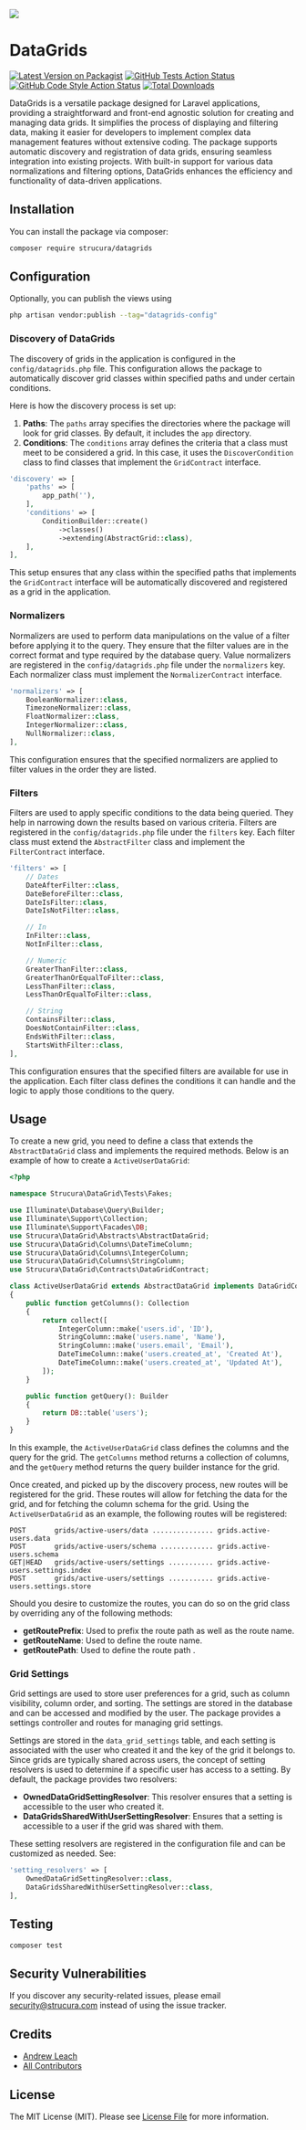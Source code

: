 ![](/assets/banner.jpg)

# DataGrids 

[![Latest Version on Packagist](https://img.shields.io/packagist/v/strucura/datagrids.svg?style=flat-square)](https://packagist.org/packages/strucura/datagrids)
[![GitHub Tests Action Status](https://img.shields.io/github/actions/workflow/status/strucura/datagrids/run-tests.yml?branch=master&label=tests&style=flat-square)](https://github.com/strucura/datagrids/actions?query=workflow%3Arun-tests+branch%3Amaster)
[![GitHub Code Style Action Status](https://img.shields.io/github/actions/workflow/status/strucura/datagrids/fix-php-code-style-issues.yml?branch=master&label=code%20style&style=flat-square)](https://github.com/strucura/datagrids/actions?query=workflow%3A"Fix+PHP+code+style+issues"+branch%3Amaster)
[![Total Downloads](https://img.shields.io/packagist/dt/strucura/datagrids.svg?style=flat-square)](https://packagist.org/packages/strucura/datagrids)

DataGrids is a versatile package designed for Laravel applications, providing a straightforward and front-end 
agnostic solution for creating and managing data grids. It simplifies the process of displaying and filtering data, 
making it easier for developers to implement complex data management features without extensive coding. The package 
supports automatic discovery and registration of data grids, ensuring seamless integration into existing projects. 
With built-in support for various data normalizations and filtering options, DataGrids enhances the efficiency and 
functionality of data-driven applications.

## Installation

You can install the package via composer:

```bash
composer require strucura/datagrids
```

## Configuration

Optionally, you can publish the views using

```bash
php artisan vendor:publish --tag="datagrids-config"
```

### Discovery of DataGrids

The discovery of grids in the application is configured in the `config/datagrids.php` file. This configuration allows 
the package to automatically discover grid classes within specified paths and under certain conditions.

Here is how the discovery process is set up:

1. **Paths**: The `paths` array specifies the directories where the package will look for grid classes. By default, it includes the `app` directory.
2. **Conditions**: The `conditions` array defines the criteria that a class must meet to be considered a grid. In this case, it uses the `DiscoverCondition` class to find classes that implement the `GridContract` interface.

```php
'discovery' => [
    'paths' => [
        app_path(''),
    ],
    'conditions' => [
        ConditionBuilder::create()
            ->classes()
            ->extending(AbstractGrid::class),
    ],
],
```

This setup ensures that any class within the specified paths that implements the `GridContract` interface will be automatically discovered and registered as a grid in the application.

### Normalizers

Normalizers are used to perform data manipulations on the value of a filter before applying it to the query. 
They ensure that the filter values are in the correct format and type required by the database query.  Value 
normalizers are registered in the `config/datagrids.php` file under the `normalizers` key. Each normalizer class must 
implement the `NormalizerContract` interface.

```php
'normalizers' => [
    BooleanNormalizer::class,
    TimezoneNormalizer::class,
    FloatNormalizer::class,
    IntegerNormalizer::class,
    NullNormalizer::class,
],
```

This configuration ensures that the specified normalizers are applied to filter values in the order they are listed.

### Filters

Filters are used to apply specific conditions to the data being queried. They help in narrowing down the results 
based on various criteria.  Filters are registered in the `config/datagrids.php` file under the `filters` key. Each 
filter class must extend the `AbstractFilter` class and implement the `FilterContract` interface.

```php
'filters' => [
    // Dates
    DateAfterFilter::class,
    DateBeforeFilter::class,
    DateIsFilter::class,
    DateIsNotFilter::class,

    // In
    InFilter::class,
    NotInFilter::class,

    // Numeric
    GreaterThanFilter::class,
    GreaterThanOrEqualToFilter::class,
    LessThanFilter::class,
    LessThanOrEqualToFilter::class,

    // String
    ContainsFilter::class,
    DoesNotContainFilter::class,
    EndsWithFilter::class,
    StartsWithFilter::class,
],
```

This configuration ensures that the specified filters are available for use in the application. Each filter class defines the conditions it can handle and the logic to apply those conditions to the query.

## Usage

To create a new grid, you need to define a class that extends the `AbstractDataGrid` class and implements the required 
methods. Below is an example of how to create a `ActiveUserDataGrid`:

```php
<?php

namespace Strucura\DataGrid\Tests\Fakes;

use Illuminate\Database\Query\Builder;
use Illuminate\Support\Collection;
use Illuminate\Support\Facades\DB;
use Strucura\DataGrid\Abstracts\AbstractDataGrid;
use Strucura\DataGrid\Columns\DateTimeColumn;
use Strucura\DataGrid\Columns\IntegerColumn;
use Strucura\DataGrid\Columns\StringColumn;
use Strucura\DataGrid\Contracts\DataGridContract;

class ActiveUserDataGrid extends AbstractDataGrid implements DataGridContract
{
    public function getColumns(): Collection
    {
        return collect([
            IntegerColumn::make('users.id', 'ID'),
            StringColumn::make('users.name', 'Name'),
            StringColumn::make('users.email', 'Email'),
            DateTimeColumn::make('users.created_at', 'Created At'),
            DateTimeColumn::make('users.created_at', 'Updated At'),
        ]);
    }

    public function getQuery(): Builder
    {
        return DB::table('users');
    }
}
```

In this example, the `ActiveUserDataGrid` class defines the columns and the query for the grid. The `getColumns` method 
returns a collection of columns, and the `getQuery` method returns the query builder instance for the grid.

Once created, and picked up by the discovery process, new routes will be registered for the grid.  These routes will 
allow for fetching the data for the grid, and for fetching the column schema for the grid.  Using the 
`ActiveUserDataGrid` 
as an
example, the following routes will be registered:

```
POST       grids/active-users/data ............... grids.active-users.data
POST       grids/active-users/schema ............. grids.active-users.schema
GET|HEAD   grids/active-users/settings ........... grids.active-users.settings.index
POST       grids/active-users/settings ........... grids.active-users.settings.store
```

Should you desire to customize the routes, you can do so on the grid class by overriding any of the following methods:

- **getRoutePrefix**: Used to prefix the route path as well as the route name.
- **getRouteName**: Used to define the route name.
- **getRoutePath**: Used to define the route path .

### Grid Settings

Grid settings are used to store user preferences for a grid, such as column visibility, column order, and sorting.
The settings are stored in the database and can be accessed and modified by the user. The package provides a
settings controller and routes for managing grid settings.

Settings are stored in the `data_grid_settings` table, and each setting is associated with the user who created it and
the key of the grid it belongs to.  Since grids are typically shared across users, the concept of setting resolvers
is used to determine if a specific user has access to a setting.  By default, the package provides two resolvers:

- **OwnedDataGridSettingResolver**: This resolver ensures that a setting is accessible to the user who created it.
- **DataGridsSharedWithUserSettingResolver**: Ensures that a setting is accessible to a user if the grid was shared 
  with them.

These setting resolvers are registered in the configuration file and can be customized as needed. See:

```php
'setting_resolvers' => [
    OwnedDataGridSettingResolver::class,
    DataGridsSharedWithUserSettingResolver::class,
],
```

## Testing

```bash
composer test
```

## Security Vulnerabilities

If you discover any security-related issues, please email [security@strucura.com](mailto:security@strucura.com) 
instead of using the issue tracker.

## Credits

- [Andrew Leach](https://github.com/7387639+andyleach)
- [All Contributors](../../contributors)

## License

The MIT License (MIT). Please see [License File](LICENSE.md) for more information.
